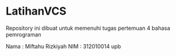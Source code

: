 # LatihanVCS
Repository ini dibuat untuk memenuhi tugas pertemuan 4 bahasa pemrograman

Nama : Miftahu Rizkiyah
NIM  : 312010014
upb
